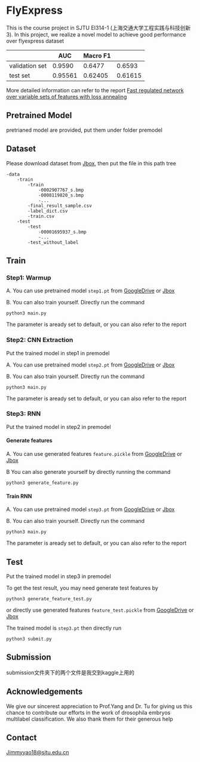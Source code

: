# FlyExpress 
This is the course project in SJTU EI314-1 (上海交通大学工程实践与科技创新3). In this project, we realize a novel model to achieve good performance over flyexpress dataset

|                | AUC     | Macro F1 |         |
|----------------|---------|----------|---------|
| validation set |  0.9590 | 0.6477   | 0.6593  |
|    test set    | 0.95561 | 0.62405  | 0.61615 |

More detailed information can refer to the report [Fast regulated network over variable sets of features
with loss annealing]()

## Pretrained Model
pretrianed model are provided, put them under folder premodel
## Dataset
Please download dataset from [Jbox](https://jbox.sjtu.edu.cn/l/6Flzxt), then put the file in this path tree

```
-data
    -train
        -train
            -0002907767_s.bmp
            -0008119820_s.bmp
            -...
        -final_result_sample.csv
        -label_dict.csv
        -train.csv
    -test
        -test
            -00001695937_s.bmp
            -...
        -test_without_label
```
## Train
### Step1: Warmup
A. You can use pretrained model ```step1.pt``` from [GoogleDrive](https://drive.google.com/drive/folders/1LK-tqzuu0vgN7YcEWMmxBkK6vyRiTBdj?usp=sharing) or [Jbox](https://jbox.sjtu.edu.cn/l/lFFs1M)

B. You can also train yourself. Directly run the command
```
python3 main.py
```
The parameter is aready set to default, or you can also refer to the report
### Step2: CNN Extraction
Put the trained model in step1 in premodel

A. You can use pretrained model ```step2.pt``` from [GoogleDrive](https://drive.google.com/drive/folders/1LK-tqzuu0vgN7YcEWMmxBkK6vyRiTBdj?usp=sharing) or [Jbox](https://jbox.sjtu.edu.cn/l/lFFs1M)

B. You can also train yourself. Directly run the command
```
python3 main.py
```
The parameter is aready set to default, or you can also refer to the report

### Step3: RNN
Put the trained model in step2 in premodel
#### Generate features
A. You can use generated features ```feature.pickle``` from [GoogleDrive](https://drive.google.com/drive/folders/1LK-tqzuu0vgN7YcEWMmxBkK6vyRiTBdj?usp=sharing) or [Jbox](https://jbox.sjtu.edu.cn/l/lFFs1M)

B You can also generate yourself by directly running the command
```
python3 generate_feature.py
```
#### Train RNN
A. You can use pretrained model ```step3.pt``` from [GoogleDrive](https://drive.google.com/drive/folders/1LK-tqzuu0vgN7YcEWMmxBkK6vyRiTBdj?usp=sharing) or [Jbox](https://jbox.sjtu.edu.cn/l/lFFs1M)

B. You can also train yourself. Directly run the command
```
python3 main.py
```
The parameter is aready set to default, or you can also refer to the report

## Test
Put the trained model in step3 in premodel

To get the test result, you may need generate test features by 
```
python3 generate_feature_test.py
```
or directly use generated features ```feature_test.pickle``` from [GoogleDrive](https://drive.google.com/drive/folders/1LK-tqzuu0vgN7YcEWMmxBkK6vyRiTBdj?usp=sharing) or [Jbox](https://jbox.sjtu.edu.cn/l/lFFs1M) 

The trained model is ```step3.pt``` then directly run
```
python3 submit.py 
```
## Submission
submission文件夹下的两个文件是我交到kaggle上用的

## Acknowledgements
We give our sincerest appreciation to Prof.Yang and Dr. Tu
for giving us this chance to contribute our efforts in the work
of drosophila embryos multilabel classification. We also thank
them for their generous help
## Contact
Jimmyyao18@sjtu.edu.cn